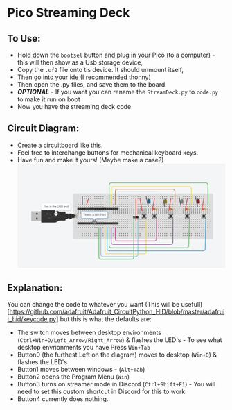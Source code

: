 # Pico Streaming Deck

## To Use:
- Hold down the `bootsel` button and plug in your Pico (to a computer) - this will then show as a Usb storage device, 
- Copy the `.uf2` file onto tis device. It should unmount itself,
- Then go into your ide [(I recommended thonny)](https://www.raspberrypi.org/documentation/pico/getting-started/)
- Then open the .py files, and save them to the board.
- ***OPTIONAL*** - If you want you can rename the `StreamDeck.py` to `code.py` to make it run on boot
- Now you have the streaming deck code.


## Circuit Diagram:
- Create a circuitboard like this.
- Feel free to interchange buttons for mechanical keyboard keys.
- Have fun and make it yours! (Maybe make a case?)
![Pico-StreamDeck Ciruit Diagram](Pico-StreamDeck(Labelled).jpg)


## Explanation:
You can change the code to whatever you want (This will be usefull)[https://github.com/adafruit/Adafruit_CircuitPython_HID/blob/master/adafruit_hid/keycode.py] but this is what the defaults are:
- The switch moves between desktop environments (`Ctrl+Win+D/Left_Arrow/Right_Arrow`) & flashes the LED's - To see what desktop envrionments you have Press `Win+Tab`
- Button0 (the furthest Left on the diagram) moves to desktop (`Win+D`) & flashes the LED's
- Button1 moves between windows - (`Alt+Tab`)
- Button2 opens the Program Menu (`Win`)
- Button3 turns on streamer mode in Discord (`Ctrl+Shift+F1`) - You will need to set this custom shortcut in Discord for this to work
- Button4 currently does nothing.
